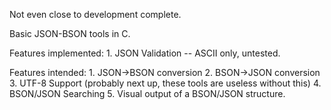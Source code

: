 Not even close to development complete.

Basic JSON-BSON tools in C.

Features implemented:
	1.  JSON Validation -- ASCII only, untested.

Features intended:
	1.  JSON->BSON conversion
	2.  BSON->JSON conversion
	3.  UTF-8 Support (probably next up, these tools are useless without this)
	4.  BSON/JSON Searching
	5.  Visual output of a BSON/JSON structure.
